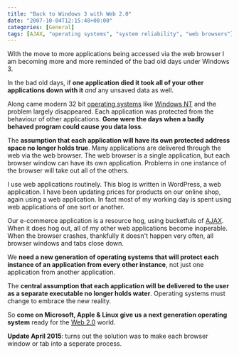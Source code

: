 ```yaml
---
title: "Back to Windows 3 with Web 2.0"
date: "2007-10-04T12:15:48+00:00"
categories: [General]
tags: [AJAX, "operating systems", "system reliability", "web browsers"]
---
```


<img style="border-left: 4px solid white;" src="http://techteapot.com/wp-content/uploads/2007/10/browser-look.jpg" alt="" align="right" />

With the move to more applications being accessed via the web browser I am becoming more and more reminded of the bad old days under Windows 3.

In the bad old days, if <strong>one application died it took all of your other applications down with it</strong> <em>and</em> any unsaved data as well.

Along came modern 32 bit <a href="http://en.wikipedia.org/wiki/Operating_system">operating systems</a> like <a href="http://en.wikipedia.org/wiki/Windows_nt">Windows NT</a> and the problem largely disappeared. Each application was protected from the behaviour of other applications. <strong>Gone were the days when a badly behaved program could cause you data loss</strong>.

The <strong>assumption that each application will have its own protected address space no longer holds true</strong>. Many applications are delivered through the web via the web browser. The web browser is a single application, but each browser window can have its own application. Problems in one instance of the browser will take out all of the others.

I use web applications routinely. This blog is written in WordPress, a web application. I have been updating prices for products on our online shop, again using a web application. In fact most of my working day is spent using web applications of one sort or another.

Our e-commerce application is a resource hog, using bucketfuls of <a href="http://en.wikipedia.org/wiki/Ajax_(programming)">AJAX</a>. When it does hog out, all of my other web applications become inoperable. When the browser crashes, thankfully it doesn't happen very often, all browser windows and tabs close down.

We <strong>need a new generation of operating systems that will protect each instance of an application from every other instance</strong>, not just one application from another application.

The <strong>central assumption that each application will be delivered to the user as a separate executable no longer holds water</strong>. Operating systems must change to embrace the new reality.

So <strong>come on Microsoft, Apple &amp; Linux give us a next generation operating system</strong> ready for the <a href="http://en.wikipedia.org/wiki/Web_2">Web 2.0</a> world.

<strong>Update April 2015</strong>: turns out the solution was to make each browser window or tab into a seperate process.
